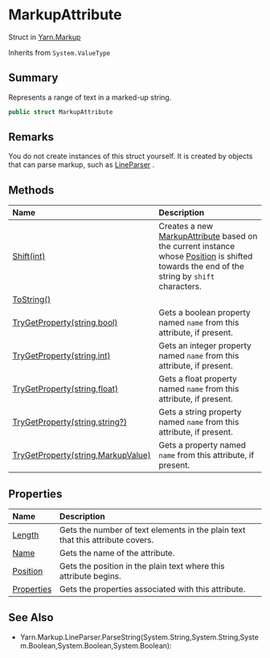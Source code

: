 # MarkupAttribute

Struct in [Yarn.Markup](/docs/api/csharp/yarn.markup.md)

Inherits from `System.ValueType`

## Summary


Represents a range of text in a marked-up string.


```csharp
public struct MarkupAttribute
```

## Remarks


You do not create instances of this struct yourself. It is created by
objects that can parse markup, such as  [LineParser](yarn.markup.lineparser.md) .


## Methods

|Name|Description|
|:---|:---|
|[Shift(int)](/docs/api/csharp/yarn.markup.markupattribute.shift.md)|Creates a new  [MarkupAttribute](yarn.markup.markupattribute.md)  based on the current instance whose  [Position](yarn.markup.markupattribute.position.md)  is shifted towards the end of the string by  `shift`  characters.|
|[ToString()](/docs/api/csharp/yarn.markup.markupattribute.tostring.md)||
|[TryGetProperty(string,bool)](/docs/api/csharp/yarn.markup.markupattribute.trygetproperty-5.md)|Gets a boolean property named  `name`  from this attribute, if present.|
|[TryGetProperty(string,int)](/docs/api/csharp/yarn.markup.markupattribute.trygetproperty-3.md)|Gets an integer property named  `name`  from this attribute, if present.|
|[TryGetProperty(string,float)](/docs/api/csharp/yarn.markup.markupattribute.trygetproperty-2.md)|Gets a float property named  `name`  from this attribute, if present.|
|[TryGetProperty(string,string?)](/docs/api/csharp/yarn.markup.markupattribute.trygetproperty-4.md)|Gets a string property named  `name`  from this attribute, if present.|
|[TryGetProperty(string,MarkupValue)](/docs/api/csharp/yarn.markup.markupattribute.trygetproperty-1.md)|Gets a property named  `name`  from this attribute, if present.|

## Properties

|Name|Description|
|:---|:---|
|[Length](/docs/api/csharp/yarn.markup.markupattribute.length.md)|Gets the number of text elements in the plain text that this attribute covers.|
|[Name](/docs/api/csharp/yarn.markup.markupattribute.name.md)|Gets the name of the attribute.|
|[Position](/docs/api/csharp/yarn.markup.markupattribute.position.md)|Gets the position in the plain text where this attribute begins.|
|[Properties](/docs/api/csharp/yarn.markup.markupattribute.properties.md)|Gets the properties associated with this attribute.|

## See Also

* Yarn.Markup.LineParser.ParseString\(System.String,System.String,System.Boolean,System.Boolean,System.Boolean\): 

